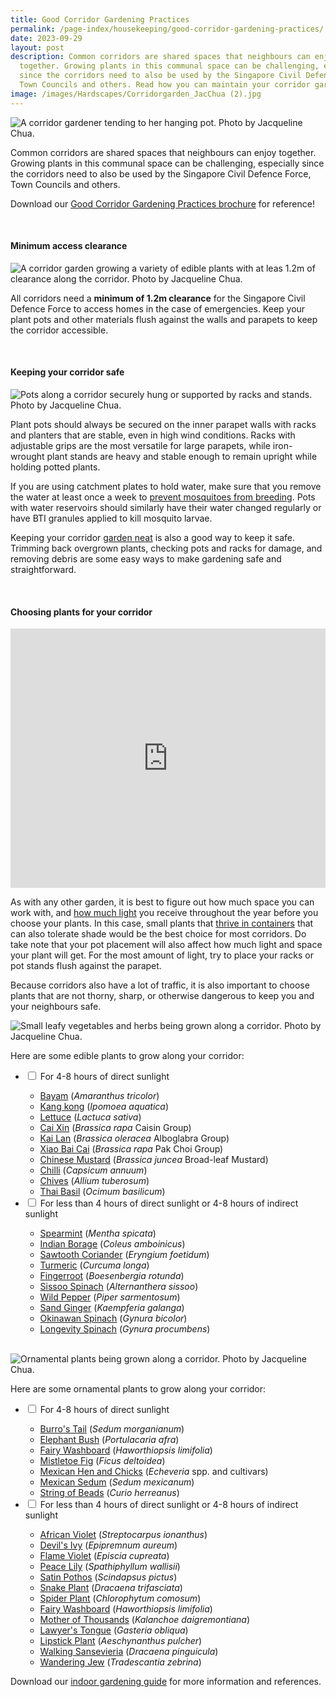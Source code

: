 ```yaml
---
title: Good Corridor Gardening Practices
permalink: /page-index/housekeeping/good-corridor-gardening-practices/
date: 2023-09-29
layout: post
description: Common corridors are shared spaces that neighbours can enjoy
  together. Growing plants in this communal space can be challenging, especially
  since the corridors need to also be used by the Singapore Civil Defence Force,
  Town Councils and others. Read how you can maintain your corridor garden here!
image: /images/Hardscapes/Corridorgarden_JacChua (2).jpg
---
```

<section>
	<img title="A corridor gardener tending to her hanging pot. Photo by Jacqueline Chua." src="/images/Gardeners/CorridorGardening_JacChua%20(1).jpg">
	<p>Common corridors are shared spaces that neighbours can enjoy together. Growing plants in this communal space can be challenging, especially since the corridors need to also be used by the Singapore Civil Defence Force, Town Councils and others.</p>
	<p>Download our <a download="" href="/files/good%20corridor%20gardening%20practices.pdf">Good Corridor Gardening Practices brochure</a> for reference! </p>
	<br>
</section>

<section>
	<h4>Minimum access clearance</h4>
	<img title="A corridor garden growing a variety of edible plants with at leas 1.2m of clearance along the corridor. Photo by Jacqueline Chua." src="/images/Hardscapes/Corridorgarden_JacChua%20(2).jpg">
	<p>All corridors need a <b>minimum of 1.2m clearance</b> for the Singapore Civil Defence Force to access homes in the case of emergencies. Keep your plant pots and other materials flush against the walls and parapets to keep the corridor accessible.</p>
	<br>
</section>

<section>
	<h4>Keeping your corridor safe</h4>
	<img title="Pots along a corridor securely hung or supported by racks and stands. Photo by Jacqueline Chua." src="/images/Garden%20design/CorridorGardens_JacChua%20(1).jpg">
	<p>Plant pots should always be secured on the inner parapet walls with racks and planters that are stable, even in high wind conditions. Racks with adjustable grips are the most versatile for large parapets, while iron-wrought plant stands are heavy and stable enough to remain upright while holding potted plants.</p>
	<p>If you are using catchment plates to hold water, make sure that you remove the water at least once a week to <a href="/page-index/housekeeping/keeping-gardens-mosquito-free/">prevent mosquitoes from breeding</a>. Pots with water reservoirs should similarly have their water changed regularly or have BTI granules applied to kill mosquito larvae.</p>
	<p>Keeping your corridor <a href="/page-index/housekeeping/keeping-your-garden-neat/">garden neat</a> is also a good way to keep it safe. Trimming back overgrown plants, checking pots and racks for damage, and removing debris are some easy ways to make gardening safe and straightforward.</p>
	<br>
</section>

<section>
	<h4>Choosing plants for your corridor</h4>
	<iframe allowfullscreen="" allow="accelerometer; autoplay; clipboard-write; encrypted-media; gyroscope; picture-in-picture; web-share" frameborder="0" title="YouTube video player" src="https://www.youtube.com/embed/eVBFePei-Bk?si=rz827tqlwF7jGvPC" width="100%" height="415"></iframe><br>
	<p>As with any other garden, it is best to figure out how much space you can work with, and <a href="/page-index/horticulture-techniques/gauging-light">how much light</a> you receive throughout the year before you choose your plants.  In this case, small plants that <a href="/page-index/horticulture-techniques/planting-in-containers/">thrive in containers</a> that can also tolerate shade would be the best choice for most corridors. Do take note that your pot placement will also affect how much light and space your plant will get. For the most amount of light, try to place your racks or pot stands flush against the parapet.</p>
	<p>Because corridors also have a lot of traffic, it is also important to choose plants that are not thorny, sharp, or otherwise dangerous to keep you and your neighbours safe.</p>
	<img title="Small leafy vegetables and herbs being grown along a corridor. Photo by Jacqueline Chua." src="/images/Garden%20design/CorridorGardens_JacChua%20(3).jpg">
	<p>Here are some edible plants to grow along your corridor:</p>
	<ul class="jekyllcodex_accordion">
		<li><input type="checkbox" id="accordion1">
		<label for="accordion1">For 4-8 hours of direct sunlight</label><div>
			<ul>
				<li><a href="/page-index/edible-plants/bayam">Bayam</a> (<em>Amaranthus tricolor</em>)</li>
				<li><a href="/page-index/edible-plants/kang-kong">Kang kong</a> (<em>Ipomoea aquatica</em>)</li>
				<li><a href="/page-index/edible-plants/lettuce">Lettuce</a> (<em>Lactuca sativa</em>)</li>
				<li><a href="/page-index/edible-plants/cai-xin">Cai Xin</a> (<em>Brassica rapa</em> Caisin Group)</li>
				<li><a href="/page-index/edible-plants/kai-lan">Kai Lan</a> (<em>Brassica oleracea</em> Alboglabra Group)</li>
				<li><a href="/page-index/edible-plants/xiao-bai-cai">Xiao Bai Cai</a> (<em>Brassica rapa</em> Pak Choi Group)</li>
				<li><a href="/page-index/edible-plants/chinese-mustard">Chinese Mustard</a> (<em>Brassica juncea</em> Broad-leaf Mustard)</li>
				<li><a href="/page-index/edible-plants/chilli">Chilli</a> (<em>Capsicum annuum</em>)</li>
				<li><a href="/page-index/edible-plants/chives">Chives</a> (<em>Allium tuberosum</em>)</li>
				<li><a href="/page-index/edible-plants/thai-basil">Thai Basil</a> (<em>Ocimum basilicum</em>)</li>
			</ul>
		</div></li>
		<li><input type="checkbox" id="accordion2">
		<label for="accordion2">For less than 4 hours of direct sunlight or 4-8 hours of indirect sunlight</label><div>
			<ul>
				<li><a href="/page-index/edible-plants/spearmint">Spearmint</a> (<em>Mentha spicata</em>)</li>
				<li><a href="/page-index/edible-plants/indian-borage">Indian Borage</a> (<em>Coleus amboinicus</em>)</li>
				<li><a href="/page-index/edible-plants/sawtooth-coriander">Sawtooth Coriander</a> (<em>Eryngium foetidum</em>)</li>
				<li><a href="/page-index/edible-plants/turmeric">Turmeric</a> (<em>Curcuma longa</em>)</li>
				<li><a href="/page-index/edible-plants/fingerroot">Fingerroot</a> (<em>Boesenbergia rotunda</em>)</li>
				<li><a href="/page-index/edible-plants/sissoo-spinach">Sissoo Spinach</a> (<em>Alternanthera sissoo</em>)</li>
				<li><a href="/page-index/edible-plants/wild-pepper">Wild Pepper</a> (<em>Piper sarmentosum</em>)</li>
				<li><a href="/page-index/edible-plants/sand-ginger">Sand Ginger</a> (<em>Kaempferia galanga</em>)</li>
				<li><a href="/page-index/edible-plants/okinawan-spinach">Okinawan Spinach</a> (<em>Gynura bicolor</em>)</li>
				<li><a href="/page-index/edible-plants/longevity-spinach">	Longevity Spinach</a> (<em>Gynura procumbens</em>)</li>
			</ul>
		</div>
	</li></ul>
	<br>
	<img title="Ornamental plants being grown along a corridor. Photo by Jacqueline Chua." src="/images/Garden%20design/CorridorGarden_JacChua.jpg">
	<p>Here are some ornamental plants to grow along your corridor:</p>
	<ul class="jekyllcodex_accordion">
		<li><input type="checkbox" id="accordion3">
		<label for="accordion3">For 4-8 hours of direct sunlight</label><div>
			<ul>
				<li><a href="/page-index/ornamental-plants/burros-tail">Burro's Tail</a> (<em>Sedum morganianum</em>)</li>
				<li><a href="/page-index/ornamental-plants/elephant-bush">Elephant Bush</a> (<em>Portulacaria afra</em>)</li>
				<li><a href="/page-index/ornamental-plants/fairy-washboard">Fairy Washboard</a> (<em>Haworthiopsis limifolia</em>)</li>
				<li><a href="/page-index/ornamental-plants/mistletoe-fig/">Mistletoe Fig</a> (<em>Ficus deltoidea</em>)</li>
				<li><a href="/page-index/ornamental-plants/mexican-hen-and-chicks">Mexican Hen and Chicks</a> (<em>Echeveria</em> spp. and cultivars)</li>
				<li><a href="/page-index/ornamental-plants/mexican-sedum">Mexican Sedum</a> (<em>Sedum mexicanum</em>)</li>
				<li><a href="/page-index/ornamental-plants/string-of-beads">String of Beads</a> (<em>Curio herreanus</em>)</li>
			</ul>
		</div></li>
		<li><input type="checkbox" id="accordion4">
		<label for="accordion4">For less than 4 hours of direct sunlight or 4-8 hours of indirect sunlight</label><div>
			<ul>
				<li><a href="/page-index/ornamental-plants/african-violet">African Violet</a> (<em>Streptocarpus ionanthus</em>)</li>
				<li><a href="/page-index/ornamental-plants/devils-ivy/">Devil's Ivy</a> (<em>Epipremnum aureum</em>)</li>
				<li><a href="/page-index/ornamental-plants/flame-violet">Flame Violet</a> (<em>Episcia cupreata</em>)</li>
				<li><a href="/page-index/ornamental-plants/peace-lily/">Peace Lily</a> (<em>Spathiphyllum wallisii</em>)</li>
				<li><a href="/page-index/ornamental-plants/satin-pothos">Satin Pothos</a> (<em>Scindapsus pictus</em>)</li>
				<li><a href="/page-index/ornamental-plants/snake-plant">Snake Plant</a> (<em>Dracaena trifasciata</em>)</li>
				<li><a href="/page-index/ornamental-plants/spider-plant">Spider Plant</a> (<em>Chlorophytum comosum</em>)</li>
				<li><a href="/page-index/ornamental-plants/fairy-washboard">Fairy Washboard</a> (<em>Haworthiopsis limifolia</em>)</li>
				<li><a href="/page-index/ornamental-plants/mother-of-thousands">Mother of Thousands</a> (<em>Kalanchoe daigremontiana</em>)</li>
				<li><a href="/page-index/ornamental-plants/lawyers-tongue">Lawyer's Tongue</a> (<em>Gasteria obliqua</em>)</li>
				<li><a href="/page-index/ornamental-plants/lipstick-plant/">Lipstick Plant</a> (<em>Aeschynanthus pulcher</em>)
				</li><li><a href="/page-index/ornamental-plants/walking-sansevieria">Walking Sansevieria</a> (<em>Dracaena pinguicula</em>)</li>
				<li><a href="/page-index/ornamental-plants/wandering-jew/">Wandering Jew</a> (<em>Tradescantia zebrina</em>)</li>
			</ul>
		</div></li>
	</ul>
	<p>Download our <a download="" href="/files/introduction%20to%20indoor%20gardening.pdf">indoor gardening guide</a> for more information and references. </p>
</section>